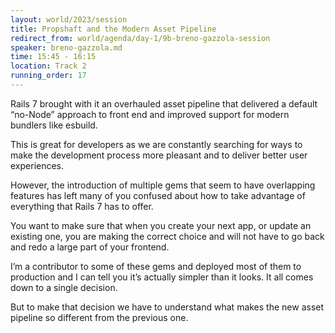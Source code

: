 ```yaml
---
layout: world/2023/session
title: Propshaft and the Modern Asset Pipeline
redirect_from: world/agenda/day-1/9b-breno-gazzola-session
speaker: breno-gazzola.md
time: 15:45 - 16:15
location: Track 2
running_order: 17
---
```


Rails 7 brought with it an overhauled asset pipeline that delivered a default “no-Node” approach to front end and improved support for modern bundlers like esbuild.

This is great for developers as we are constantly searching for ways to make the development process more pleasant and to deliver better user experiences.

However, the introduction of multiple gems that seem to have overlapping features has left many of you confused about how to take advantage of everything that Rails 7 has to offer.

You want to make sure that when you create your next app, or update an existing one, you are making the correct choice and will not have to go back and redo a large part of your frontend.

I’m a contributor to some of these gems and deployed most of them to production and I can tell you it’s actually simpler than it looks. It all comes down to a single decision.

But to make that decision we have to understand what makes the new asset pipeline so different from the previous one.
